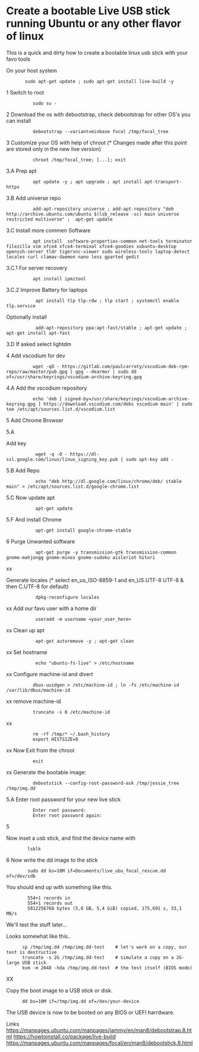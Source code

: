 # Create a bootable Live USB stick running Ubuntu or any other flavor of linux

This is a quick and dirty how to create a bootable linux usb stick with your favo tools

On your host system

           sudo apt-get update ; sudo apt-get install live-build -y


1 Switch to root

              sudo su -

2
Download the os with debootstrap, check debootstrap for other OS's you can install

              debootstrap --variant=minbase focal /tmp/focal_tree

3
Customize your OS with help of chroot (* Changes made after this point are stored only in the new live version)
                     
              chroot /tmp/focal_tree; [...]; exit
                     
3.A 
Prep apt 
              
              apt update -y ; apt upgrade ; apt install apt-transport-https            
                          
3.B
Add universe repo

              add-apt-repository universe ; add-apt-repository "deb http://archive.ubuntu.com/ubuntu $(lsb_release -sc) main universe restricted multiverse" ;  apt-get update
                          
3.C Install more commen Software

              apt install  software-properties-common net-tools terminator filezilla vim xfce4 xfce4-terminal xfce4-goodies xubuntu-desktop openssh-server tldr tigervnc-viewer sudo wireless-tools laptop-detect locales curl clamav-daemon nano less gparted gedit

3.C.1
For server recovery 
                            
              apt install ipmitool

3.C.2
Improve Battery for laptops
                            
               apt install tlp tlp-rdw ; tlp start ; systemctl enable tlp.service


Optionally install

               add-apt-repository ppa:apt-fast/stable ; apt-get update ; apt-get install apt-fast  
              

                            
3.D
If asked select lightdm
              
4
Add vscodium for dev
              
              wget -qO - https://gitlab.com/paulcarroty/vscodium-deb-rpm-repo/raw/master/pub.gpg | gpg --dearmor | sudo dd of=/usr/share/keyrings/vscodium-archive-keyring.gpg
              
4.A
Add the vscodium repository
              
              echo 'deb [ signed-by=/usr/share/keyrings/vscodium-archive-keyring.gpg ] https://download.vscodium.com/debs vscodium main' | sudo tee /etc/apt/sources.list.d/vscodium.list
              
5 
Add Chrome Browser
              
5.A

Add key

               wget -q -O - https://dl-ssl.google.com/linux/linux_signing_key.pub | sudo apt-key add -
              
5.B
Add Repo

               echo "deb http://dl.google.com/linux/chrome/deb/ stable main" > /etc/apt/sources.list.d/google-chrome.list
              
5.C
Now update apt

               apt-get update
              
5.F
And install Chrome

               apt-get install google-chrome-stable
              
              
              
6
Purge Unwanted software

               apt-get purge -y transmission-gtk transmission-common gnome-mahjongg gnome-mines gnome-sudoku aisleriot hitori
              
              
xx

Generate locales  (* select en_us_ISO-8859-1 and en_US.UTF-8 UTF-8 & then C.UTF-8 for default)

               dpkg-reconfigure locales 

xx
Add our favo user with a home dir

               useradd -m username <your_user_here>
              
xx
Clean up apt 
              
               apt-get autoremove -y ; apt-get clean
              
xx
Set hostname
              
               echo "ubuntu-fs-live" > /etc/hostname
              
xx
Configure machine-id and divert
              
              dbus-uuidgen > /etc/machine-id ; ln -fs /etc/machine-id /var/lib/dbus/machine-id
              
xx 
remove machine-id

              truncate -s 0 /etc/machine-id
              
xx 

              rm -rf /tmp/* ~/.bash_history
              export HISTSIZE=0

xx
Now Exit from the chroot

              exit
                      

xx
Generate the bootable image:
       
              debootstick --config-root-password-ask /tmp/jessie_tree /tmp/img.dd

 5.A Enter root password for your new live stick
 
              Enter root password:
              Enter root password again:

5




Now inset a usb stick, and find the device name with

            lsblk

6
Now write the dd image to the stick

            sudo dd bs=10M if=Documents/live_ubu_focal_rescue.dd of=/dev/sdb

You should end up with something like this. 

            554+1 records in
            554+1 records out
            5812256768 bytes (5,8 GB, 5,4 GiB) copied, 175,691 s, 33,1 MB/s

We'll test the stuff later...

Looks somewhat like this.. 

          cp /tmp/img.dd /tmp/img.dd-test    # let's work on a copy, our test is destructive
          truncate -s 2G /tmp/img.dd-test    # simulate a copy on a 2G-large USB stick
          kvm -m 2048 -hda /tmp/img.dd-test  # the test itself (BIOS mode)

XX

Copy the boot image to a USB stick or disk.
  
          dd bs=10M if=/tmp/img.dd of=/dev/your-device


The USB device is now to be booted on any BIOS or UEFI harrdware.


Links
https://manpages.ubuntu.com/manpages/jammy/en/man8/debootstrap.8.html
https://howtoinstall.co/package/live-build
https://manpages.ubuntu.com/manpages/focal/en/man8/debootstick.8.html
